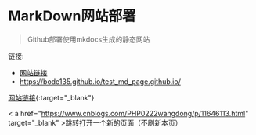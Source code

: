 # MarkDown网站部署
> Github部署使用mkdocs生成的静态网站

链接:
- <a href="https://bode135.github.io/test_md_page.github.io/" target="_blank">网站链接</a>
- https://bode135.github.io/test_md_page.github.io/

[网站链接](https://bode135.github.io/test_md_page.github.io/){:target="_blank"}

< a href="https://www.cnblogs.com/PHP0222wangdong/p/11646113.html"  target="_blank" >跳转打开一个新的页面（不刷新本页）</a>
